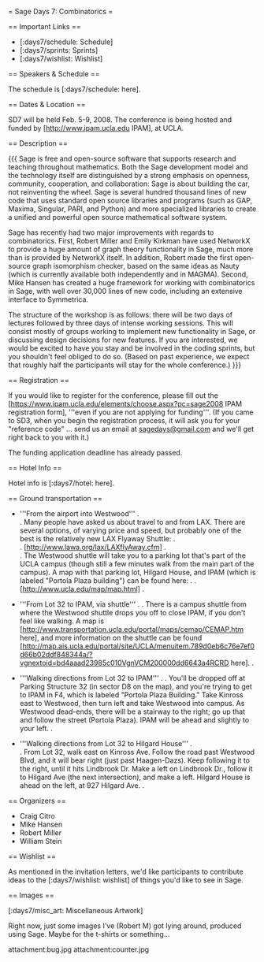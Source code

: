 = Sage Days 7: Combinatorics =

== Important Links ==

 * [:days7/schedule: Schedule]
 * [:days7/sprints: Sprints]
 * [:days7/wishlist: Wishlist]

== Speakers & Schedule ==

The schedule is [:days7/schedule: here].

== Dates & Location ==

SD7 will be held Feb. 5-9, 2008. The conference is being hosted and funded by [http://www.ipam.ucla.edu IPAM], at UCLA.

== Description ==

{{{
Sage is free and open-source software that supports research and teaching throughout mathematics. Both the Sage development model and the technology itself are distinguished by a strong emphasis on openness, community, cooperation, and collaboration: Sage is about building the car, not reinventing the wheel. Sage is several hundred thousand lines of new code that uses standard open source libraries and programs (such as GAP, Maxima, Singular, PARI, and Python) and more specialized libraries to create a unified and powerful open source mathematical software system.

Sage has recently had two major improvements with regards to combinatorics. First, Robert Miller and Emily Kirkman have used NetworkX to provide a huge amount of graph theory functionality in Sage, much more than is provided by NetworkX itself. In addition, Robert made the first open-source graph isomorphism checker, based on the same ideas as Nauty (which is currently available both independently and in MAGMA). Second, Mike Hansen has created a huge framework for working with combinatorics in Sage, with well over 30,000 lines of new code, including an extensive interface to Symmetrica.

The structure of the workshop is as follows: there will be two days of lectures followed by three days of intense working sessions. This will consist mostly of groups working to implement new functionality in Sage, or discussing design decisions for new features. If you are interested, we would be excited to have you stay and be involved in the coding sprints, but you shouldn't feel obliged to do so. (Based on past experience, we expect that roughly half the participants will stay for the whole conference.)
}}}

== Registration ==


If you would like to register for the conference, please fill out the [https://www.ipam.ucla.edu/elements/choose.aspx?pc=sage2008 IPAM registration form], '''even if you are not applying for funding'''. (If you came to SD3, when you begin the registration process, it will ask you for your "reference code" ... send us an email at sagedays@gmail.com and we'll get right back to you with it.)

The funding application deadline has already passed.

== Hotel Info ==

Hotel info is [:days7/hotel: here].

== Ground transportation ==

 * '''From the airport into Westwood'''
 .    
 . Many people have asked us about travel to and from LAX. There are several options, of varying price and speed, but probably one of the best is the relatively new LAX Flyaway Shuttle:
 .    
 . [http://www.lawa.org/lax/LAXflyAway.cfm]
 .    
 . The Westwood shuttle will take you to a parking lot that's part of the UCLA campus (though still a few minutes walk from the main part of the campus). A map with that parking lot, Hilgard House, and IPAM (which is labeled "Portola Plaza building") can be found here:
 . 
 . [http://www.ucla.edu/map/map.html]
 . 
 
 * '''From Lot 32 to IPAM, via shuttle'''
 . 
 . There is a campus shuttle from where the Westwood shuttle drops you off to close IPAM, if you don't feel like walking. A map is [http://www.transportation.ucla.edu/portal/maps/cemap/CEMAP.htm here], and more information on the shuttle can be found [http://map.ais.ucla.edu/portal/site/UCLA/menuitem.789d0eb6c76e7ef0d66b02ddf848344a/?vgnextoid=bd4aaad23985c010VgnVCM200000dd6643a4RCRD  here].
 . 

 * '''Walking directions from Lot 32 to IPAM'''
 . 
 . You'll be dropped off at Parking Structure 32 (in sector D8 on the map), and you're trying to get to IPAM in F4, which is labeled "Portola Plaza Building." Take Kinross east to Westwood, then turn left and take Westwood into campus. As Westwood dead-ends, there will be a stairway to the right; go up that and follow the street (Portola Plaza). IPAM will be ahead and slightly to your left.
 . 

 * '''Walking directions from Lot 32 to Hilgard House'''
 .  
 . From Lot 32, walk east on Kinross Ave. Follow the road past Westwood Blvd, and it will bear right (just past Haagen-Dazs). Keep following it to the right, until it hits Lindbrook Dr. Make a left on Lindbrook Dr., follow it to Hilgard Ave (the next intersection), and make a left. Hilgard House is ahead on the left, at 927 Hilgard Ave. 
 . 

== Organizers ==

 * Craig Citro 
 * Mike Hansen 
 * Robert Miller 
 * William Stein

== Wishlist ==

As mentioned in the invitation letters, we'd like participants to contribute ideas to the [:days7/wishlist: wishlist] of  things you'd like to see in Sage.

== Images ==

[:days7/misc_art: Miscellaneous Artwork]

Right now, just some images I've (Robert M) got lying around, produced using Sage. Maybe for the t-shirts or something...

attachment:bug.jpg
attachment:counter.jpg
